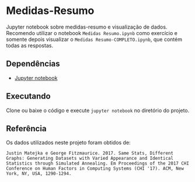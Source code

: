 # Medidas-Resumo

Jupyter notebook sobre medidas-resumo e visualização de dados. Recomendo utilizar o notebook `Medidas Resumo.ipynb` como exercício e somente depois visualizar o `Medidas Resumo-COMPLETO.ipynb`, que contém todas as respostas.

## Dependências

- [Jupyter notebook](http://jupyter.org/)

## Executando

Clone ou baixe o código e execute `jupyter notebook` no diretório do projeto.

## Referência

Os dados utilizados neste projeto foram obtidos de:

	Justin Matejka e George Fitzmaurice. 2017. Same Stats, Different Graphs: Generating Datasets with Varied Appearance and Identical Statistics through Simulated Annealing. Em Proceedings of the 2017 CHI Conference on Human Factors in Computing Systems (CHI '17). ACM, New York, NY, USA, 1290-1294.
